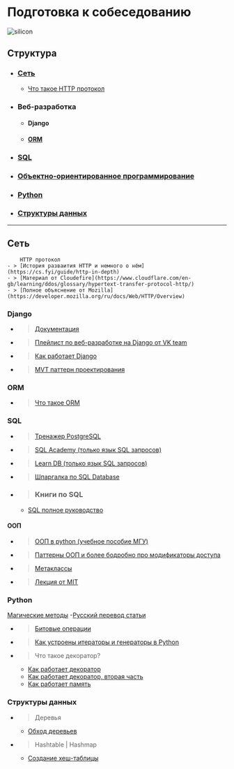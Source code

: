 # Подготовка к собеседованию 
![silicon](https://www.kino-teatr.ru/art/3591/43340.jpg)

## Структура
- ### [Сеть](#сеть)
    - [Что такое HTTP протокол](#http-протокол)
- ### Веб-разработка  
    - #### Django
    - #### [ORM](#orm)
- ### [SQL](#sql)
- ### [Объектно-ориентированное программирование](#ооп)
- ### [Python](#python)
- ### [Структуры данных](#структурыданных)
-------------------------------------------------

## Сеть 
        HTTP протокол
    - > [История разваития HTTP и немного о нём](https://cs.fyi/guide/http-in-depth)
    - > [Материал от Cloudefire](https://www.cloudflare.com/en-gb/learning/ddos/glossary/hypertext-transfer-protocol-http/)
    - > [Полное объяснение от Mozilla](https://developer.mozilla.org/ru/docs/Web/HTTP/Overview)
  
### Django
- > [Документация](https://docs.djangoproject.com/en/4.2/)
- > [Плейлист по веб-разработке на Django от VK team](https://www.youtube.com/watch?v=Ys2CB4C2NWA&list=PLrCZzMib1e9qZwq95WVmGB-acnot5ka4a&index=1)
- > [Как работает Django](https://practicum.yandex.ru/blog/framework-django/)
- > [MVT паттерн проектирования](https://github.com/leinther/preparing_interview/blob/main/djangomvtbasedgcontrol-flow.png)

### ORM 
- > [Что такое ORM](https://appmaster.io/ru/glossary/orm-object-relational-mapping-3)

### SQL 
- > [Тренажер PostgreSQL](https://pgexercises.com/questions/basic/selectall.html)
- > [SQL Academy (только язык SQL запросов)](https://sql-academy.org/ru/guide)
- > [Learn DB (только язык SQL запросов)](https://learndb.ru/articles)
- > [Шпаргалка по SQL Database](https://habr.com/ru/articles/564390/)
- > ### Книги по SQL
    - [SQL полное руководство](https://github.com/leinther/preparing_interview/blob/main/books/SQL.pdf)
      
#### ООП
- > [ООП в python (учебное пособие МГУ)](https://cmp.phys.msu.su/sites/default/files/%D0%9E%D0%9E%D0%9F_%D0%BD%D0%B0_Python_%D0%A3%D1%87%D0%B5%D0%B1%D0%BD%D0%BE%D0%B5%20%D0%BF%D0%BE%D1%81%D0%BE%D0%B1%D0%B8%D0%B5_var7.pdf)
- > [Паттерны ООП и более бодробно про модификаторы доступа](https://vc.ru/u/1389654-machine-learning/654650-the-zen-of-pythonic-oop-luchshie-praktiki-i-shablony-proektirovaniya)
- > [Метаклассы](https://habr.com/ru/articles/145835/)
- > [Лекция от MIT](https://ocw.mit.edu/courses/6-0001-introduction-to-computer-science-and-programming-in-python-fall-2016/resources/lecture-8-object-oriented-programming/)

### Python
[Магические методы](https://rszalski.github.io/magicmethods/)
    -[Русский перевод статьи](https://habr.com/ru/articles/186608/)
    
- > [Битовые операции](https://timeweb.cloud/tutorials/python/pobitovye-operatory-python-rukovodstvo)
- > [Как устроены итераторы и генераторы в Python](https://habr.com/ru/articles/337314/)
- > Что такое декоратор?
  - [Как работает декоратор](https://thecode.media/decorator/)
  - [Как работает декоратор, вторая часть](https://pavel-karateev.gitbook.io/intermediate-python/dekoratory/decorators)
  - [Как работает память](https://realpython.com/python-memory-management/)
  

### Структуры данных
- > Деревья
    - [Обход деревьев](https://medium.com/@dimko1/%D0%B0%D0%BB%D0%B3%D0%BE%D1%80%D0%B8%D1%82%D0%BC%D1%8B-%D0%BE%D0%B1%D1%85%D0%BE%D0%B4-%D0%B4%D0%B5%D1%80%D0%B5%D0%B2%D0%B0-ed54848c2d47)
- > Hashtable | Hashmap
    - [Создание хеш-таблицы](https://realpython.com/python-hash-table/#build-a-hash-table-prototype-in-python-with-tdd)
